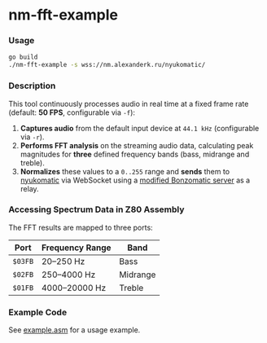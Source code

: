 # nm-fft-example

### Usage
```sh
go build
./nm-fft-example -s wss://nm.alexanderk.ru/nyukomatic/
```

### Description
This tool continuously processes audio in real time at a fixed frame rate
(default: **50 FPS**, configurable via `-f`):

1. **Captures audio** from the default input device at `44.1 kHz` (configurable via `-r`).
2. **Performs FFT analysis** on the streaming audio data, calculating peak magnitudes
for **three** defined frequency bands (bass, midrange and treble).
3. **Normalizes** these values to a `0..255` range and **sends** them to
[nyukomatic](https://github.com/alexanderk23/nyukomatic/) via WebSocket
using a [modified Bonzomatic server](https://github.com/alexanderk23/BonzomaticServer)
as a relay.

### Accessing Spectrum Data in Z80 Assembly
The FFT results are mapped to three ports:

| **Port** | **Frequency Range** | **Band**     |
|----------|---------------------|--------------|
| `$03FB`  | 20–250 Hz           | Bass         |
| `$02FB`  | 250–4000 Hz         | Midrange     |
| `$01FB`  | 4000–20000 Hz       | Treble       |

### Example Code
See [example.asm](example.asm) for a usage example.
